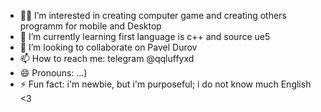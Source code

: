 - 🧑‍💻 I’m interested in creating computer game and creating others programm for mobile and Desktop
- 🌱 I’m currently learning first language is c++ and source ue5
- 💞️ I’m looking to collaborate on Pavel Durov
- 📫 How to reach me: telegram @qqluffyxd
- 😄 Pronouns: ...)
- ⚡ Fun fact: i'm newbie, but i'm purposeful; i do not know much English <3
